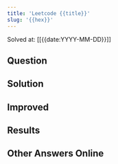 ```yaml
---
title: 'Leetcode {{title}}'
slug: '{{hex}}'
---
```


Solved at: [[{{date:YYYY-MM-DD}}]]

## Question

## Solution

## Improved

## Results

## Other Answers Online
